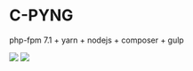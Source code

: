# C-PYNG
php-fpm 7.1 + yarn + nodejs + composer + gulp


[![](https://images.microbadger.com/badges/image/ppottie/c-pyng:php7.1.svg)](https://microbadger.com/images/ppottie/c-pyng:php7.1 "Get your own image badge on microbadger.com")
[![](https://images.microbadger.com/badges/version/ppottie/c-pyng:php7.1.svg)](https://microbadger.com/images/ppottie/c-pyng:php7.1 "Get your own version badge on microbadger.com")